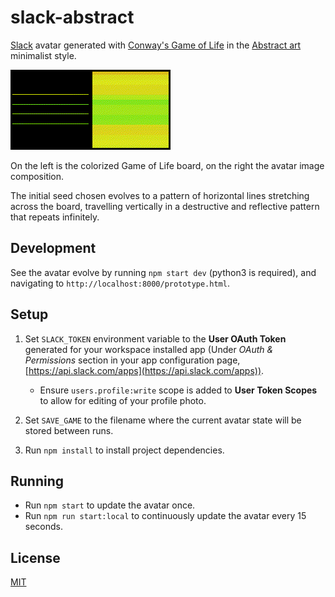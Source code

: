 # slack-abstract
[Slack](https://slack.com) avatar generated with [Conway's Game of Life](https://en.wikipedia.org/wiki/Conway%27s_Game_of_Life) in the [Abstract art](https://en.wikipedia.org/wiki/Abstract_art) minimalist style.

![avatar animation](example.gif)

On the left is the colorized Game of Life board, on the right the avatar image composition.

The initial seed chosen evolves to a pattern of horizontal lines stretching across the board, travelling vertically in a destructive and reflective pattern that repeats infinitely.

## Development
See the avatar evolve by running `npm start dev` (python3 is required), and navigating to `http://localhost:8000/prototype.html`.

## Setup
1. Set `SLACK_TOKEN` environment variable to the **User OAuth Token** generated for your workspace installed app (Under *OAuth & Permissions* section in your app configuration page, [https://api.slack.com/apps](https://api.slack.com/apps)).
    - Ensure `users.profile:write` scope is added to **User Token Scopes** to allow for editing of your profile photo. 


2. Set `SAVE_GAME` to the filename where the current avatar state will be stored between runs.

3. Run `npm install` to install project dependencies.

## Running
- Run `npm start` to update the avatar once.
- Run `npm run start:local` to continuously update the avatar every 15 seconds.

## License
[MIT](LICENSE)
